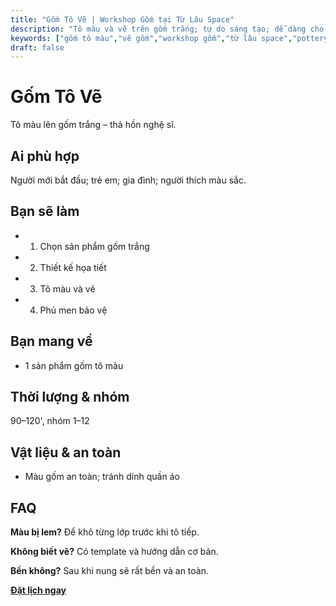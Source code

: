 ```yaml
---
title: "Gốm Tô Vẽ | Workshop Gốm tại Từ Lâu Space"
description: "Tô màu và vẽ trên gốm trắng; tự do sáng tạo; dễ dàng cho người mới. Thành phẩm mang về."
keywords: ["gốm tô màu","vẽ gốm","workshop gốm","từ lâu space","pottery painting"]
draft: false
---
```


# Gốm Tô Vẽ

Tô màu lên gốm trắng – thả hồn nghệ sĩ.

## Ai phù hợp
Người mới bắt đầu; trẻ em; gia đình; người thích màu sắc.

## Bạn sẽ làm
- 1. Chọn sản phẩm gốm trắng
- 2. Thiết kế họa tiết
- 3. Tô màu và vẽ
- 4. Phủ men bảo vệ

## Bạn mang về
- 1 sản phẩm gốm tô màu

## Thời lượng & nhóm
90–120', nhóm 1–12

## Vật liệu & an toàn
- Màu gốm an toàn; tránh dính quần áo

## FAQ
**Màu bị lem?**
Để khô từng lớp trước khi tô tiếp.

**Không biết vẽ?**
Có template và hướng dẫn cơ bản.

**Bền không?**
Sau khi nung sẽ rất bền và an toàn.

**[Đặt lịch ngay](/dat-lich-bang-gia)**